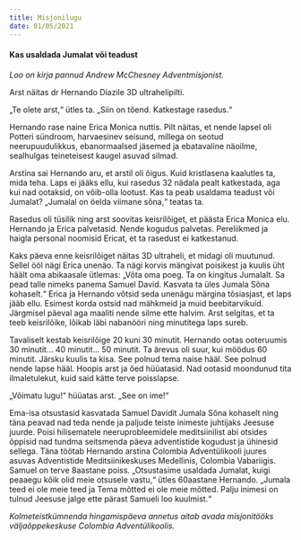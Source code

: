 ```yaml
---
title: Misjonilugu
date: 01/05/2021
---
```


#### Kas usaldada Jumalat või teadust

_Loo on kirja pannud Andrew McChesney Adventmisjonist._

Arst näitas dr Hernando Díazile 3D ultrahelipilti.

„Te olete arst,“ ütles ta. „Siin on tõend. Katkestage rasedus.“

Hernando rase naine Erica Monica nuttis. Pilt näitas, et nende lapsel oli Potteri sündroom, harvaesinev seisund, millega on seotud neerupuudulikkus, ebanormaalsed jäsemed ja ebatavaline näoilme, sealhulgas teineteisest kaugel asuvad silmad.

Arstina sai Hernando aru, et arstil oli õigus. Kuid kristlasena kaalutles ta, mida teha. Laps ei jääks ellu, kui rasedus 32 nädala pealt katkestada, aga kui nad ootaksid, on võib-olla lootust. Kas ta peab usaldama teadust või Jumalat? „Jumalal on öelda viimane sõna,“ teatas ta.

Rasedus oli tüsilik ning arst soovitas keisrilõiget, et päästa Erica Monica elu. Hernando ja Erica palvetasid. Nende kogudus palvetas. Pereliikmed ja haigla personal noomisid Ericat, et ta rasedust ei katkestanud.

Kaks päeva enne keisrilõiget näitas 3D ultraheli, et midagi oli muutunud. Sellel ööl nägi Erica unenäo. Ta nägi korvis mängivat poisikest ja kuulis üht häält oma abikaasale ütlemas: „Võta oma poeg. Ta on kingitus Jumalalt. Sa pead talle nimeks panema Samuel David. Kasvata ta üles Jumala Sõna kohaselt.“ Erica ja Hernando võtsid seda unenägu märgina tõsiasjast, et laps jääb ellu. Esimest korda ostsid nad mähkmeid ja muid beebitarvikuid. Järgmisel päeval aga maaliti nende silme ette halvim. Arst selgitas, et ta teeb keisrilõike, lõikab läbi nabanööri ning minutitega laps sureb.

Tavaliselt kestab keisrilõige 20 kuni 30 minutit. Hernando ootas ooteruumis 30 minutit… 40 minutit… 50 minutit. Ta ärevus oli suur, kui möödus 60 minutit. Järsku kuulis ta kisa. See polnud tema naise hääl. See polnud nende lapse hääl. Hoopis arst ja õed hüüatasid. Nad ootasid moondunud tita ilmaletulekut, kuid said kätte terve poisslapse.

„Võimatu lugu!“ hüüatas arst. „See on ime!“

Ema-isa otsustasid kasvatada Samuel Davidit Jumala Sõna kohaselt ning täna peavad nad teda nende ja paljude teiste inimeste juhtijaks Jeesuse juurde. Poisi hilisematele neeruprobleemidele meditsiinilist abi otsides õppisid nad tundma seitsmenda päeva adventistide kogudust ja ühinesid sellega. Täna töötab Hernando arstina Colombia Adventülikooli juures asuvas Adventistide Meditsiinikeskuses Medellinis, Colombia Vabariigis. Samuel on terve 8aastane poiss. „Otsustasime usaldada Jumalat, kuigi peaaegu kõik olid meie otsusele vastu,“ ütles 60aastane Hernando. „Jumala teed ei ole meie teed ja Tema mõtted ei ole meie mõtted. Palju inimesi on tulnud Jeesuse jalge ette pärast Samueli loo kuulmist.“

_Kolmeteistkümnenda hingamispäeva annetus aitab avada misjonitööks välja­õppekeskuse Colombia Adventülikoolis._